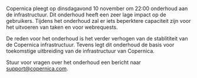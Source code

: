 Copernica pleegt op dinsdagavond 10 november om 22:00 onderhoud aan de
infrastructuur. Dit onderhoud heeft een zeer lage impact op de
gebruikers. Tijdens het onderhoud zal er iets beperktere capaciteit zijn
voor het uitvoeren van taken en voor webrequests.

De reden voor het onderhoud is het verder verhogen van de stablititeit
van de Copernica infrastructuur. Tevens legt dit onderhoud de basis voor
toekomstige uitbreiding van de infrastructuur van Copernica.

Stuur voor vragen over het onderhoud een bericht naar
[support@copernica.com](mailto:support@copernica.com).
